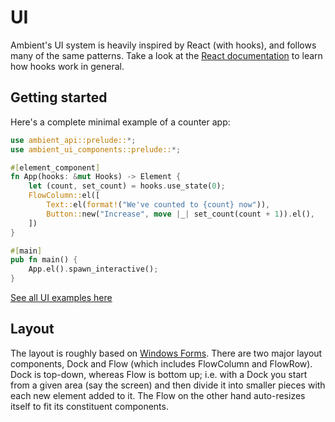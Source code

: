 # UI

Ambient's UI system is heavily inspired by React (with hooks), and follows many of the same patterns.
Take a look at the [React documentation](https://react.dev/reference/react) to learn how hooks work in general.

## Getting started

Here's a complete minimal example of a counter app:

```rust
use ambient_api::prelude::*;
use ambient_ui_components::prelude::*;

#[element_component]
fn App(hooks: &mut Hooks) -> Element {
    let (count, set_count) = hooks.use_state(0);
    FlowColumn::el([
        Text::el(format!("We've counted to {count} now")),
        Button::new("Increase", move |_| set_count(count + 1)).el(),
    ])
}

#[main]
pub fn main() {
    App.el().spawn_interactive();
}
```

[See all UI examples here](https://github.com/AmbientRun/Ambient/tree/main/guest/rust/examples/ui)

## Layout

The layout is roughly based on [Windows Forms](https://docs.microsoft.com/en-us/dotnet/desktop/winforms/controls/layout?view=netdesktop-6.0#container-flow-layout). There are two major layout components, Dock and Flow (which includes FlowColumn and FlowRow). Dock is top-down,
whereas Flow is bottom up; i.e. with a Dock you start from a given area (say the screen) and then divide it into smaller pieces with
each new element added to it. The Flow on the other hand auto-resizes itself to fit its constituent components.

